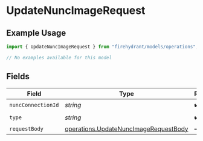 # UpdateNuncImageRequest

## Example Usage

```typescript
import { UpdateNuncImageRequest } from "firehydrant/models/operations";

// No examples available for this model
```

## Fields

| Field                                                                                          | Type                                                                                           | Required                                                                                       | Description                                                                                    |
| ---------------------------------------------------------------------------------------------- | ---------------------------------------------------------------------------------------------- | ---------------------------------------------------------------------------------------------- | ---------------------------------------------------------------------------------------------- |
| `nuncConnectionId`                                                                             | *string*                                                                                       | :heavy_check_mark:                                                                             | N/A                                                                                            |
| `type`                                                                                         | *string*                                                                                       | :heavy_check_mark:                                                                             | N/A                                                                                            |
| `requestBody`                                                                                  | [operations.UpdateNuncImageRequestBody](../../models/operations/updatenuncimagerequestbody.md) | :heavy_minus_sign:                                                                             | N/A                                                                                            |